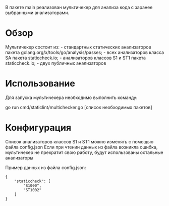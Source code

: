 В пакете main реализован мультичекер для анализа кода с заранее выбранными
анализаторами.

# Обзор

Мультичекер состоит из: - стандартных статических анализаторов пакета
golang.org/x/tools/go/analysis/passes; - всех анализаторов класса SA пакета
staticcheck.io; - анализаторов классов S1 и ST1 пакета staticcheck.io; - двух
публичных анализаторов

# Использование

Для запуска мультичекера необходимо выполнить команду:

go run cmd/staticlint/multichecker.go [список необходимых пакетов]

# Конфигурация

Список анализаторов классов S1 и ST1 можно изменять с помощью файла config.json
Если при чтении данных из файла возникла ошибка, мультичекер не прекратит свою
работу, будут использованы остальные анализаторы

Пример данных из файла config.json:

    {
        "staticcheck": [
            "S1000",
            "ST1002"
        ]
    }
